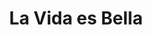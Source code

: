 ---
title: "La Vida es Bella"
url: /ciudad-autonoma-de-buenos-aires/la-vida-es-bella/
shop: Modehaus
---
